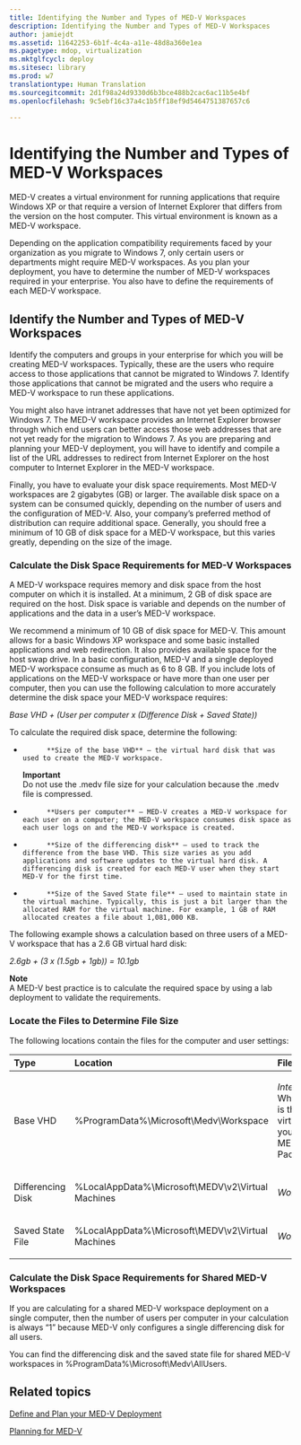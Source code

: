 ```yaml
---
title: Identifying the Number and Types of MED-V Workspaces
description: Identifying the Number and Types of MED-V Workspaces
author: jamiejdt
ms.assetid: 11642253-6b1f-4c4a-a11e-48d8a360e1ea
ms.pagetype: mdop, virtualization
ms.mktglfcycl: deploy
ms.sitesec: library
ms.prod: w7
translationtype: Human Translation
ms.sourcegitcommit: 2d1f98a24d9330d6b3bce488b2cac6ac11b5e4bf
ms.openlocfilehash: 9c5ebf16c37a4c1b5ff18ef9d5464751387657c6

---
```



# Identifying the Number and Types of MED-V Workspaces


MED-V creates a virtual environment for running applications that require Windows XP or that require a version of Internet Explorer that differs from the version on the host computer. This virtual environment is known as a MED-V workspace.

Depending on the application compatibility requirements faced by your organization as you migrate to Windows 7, only certain users or departments might require MED-V workspaces. As you plan your deployment, you have to determine the number of MED-V workspaces required in your enterprise. You also have to define the requirements of each MED-V workspace.

## Identify the Number and Types of MED-V Workspaces


Identify the computers and groups in your enterprise for which you will be creating MED-V workspaces. Typically, these are the users who require access to those applications that cannot be migrated to Windows 7. Identify those applications that cannot be migrated and the users who require a MED-V workspace to run these applications.

You might also have intranet addresses that have not yet been optimized for Windows 7. The MED-V workspace provides an Internet Explorer browser through which end users can better access those web addresses that are not yet ready for the migration to Windows 7. As you are preparing and planning your MED-V deployment, you will have to identify and compile a list of the URL addresses to redirect from Internet Explorer on the host computer to Internet Explorer in the MED-V workspace.

Finally, you have to evaluate your disk space requirements. Most MED-V workspaces are 2 gigabytes (GB) or larger. The available disk space on a system can be consumed quickly, depending on the number of users and the configuration of MED-V. Also, your company’s preferred method of distribution can require additional space. Generally, you should free a minimum of 10 GB of disk space for a MED-V workspace, but this varies greatly, depending on the size of the image.

### Calculate the Disk Space Requirements for MED-V Workspaces

A MED-V workspace requires memory and disk space from the host computer on which it is installed. At a minimum, 2 GB of disk space are required on the host. Disk space is variable and depends on the number of applications and the data in a user’s MED-V workspace.

We recommend a minimum of 10 GB of disk space for MED-V. This amount allows for a basic Windows XP workspace and some basic installed applications and web redirection. It also provides available space for the host swap drive. In a basic configuration, MED-V and a single deployed MED-V workspace consume as much as 6 to 8 GB. If you include lots of applications on the MED-V workspace or have more than one user per computer, then you can use the following calculation to more accurately determine the disk space your MED-V workspace requires:

*Base VHD + (User per computer x (Difference Disk + Saved State))*

To calculate the required disk space, determine the following:

-   
            **Size of the base VHD** – the virtual hard disk that was used to create the MED-V workspace.

    **Important**  
    Do not use the .medv file size for your calculation because the .medv file is compressed.

     

-   
            **Users per computer** – MED-V creates a MED-V workspace for each user on a computer; the MED-V workspace consumes disk space as each user logs on and the MED-V workspace is created.

-   
            **Size of the differencing disk** – used to track the difference from the base VHD. This size varies as you add applications and software updates to the virtual hard disk. A differencing disk is created for each MED-V user when they start MED-V for the first time.

-   
            **Size of the Saved State file** – used to maintain state in the virtual machine. Typically, this is just a bit larger than the allocated RAM for the virtual machine. For example, 1 GB of RAM allocated creates a file about 1,081,000 KB.

The following example shows a calculation based on three users of a MED-V workspace that has a 2.6 GB virtual hard disk:

*2.6gb + (3 x (1.5gb + 1gb)) = 10.1gb*

**Note**  
A MED-V best practice is to calculate the required space by using a lab deployment to validate the requirements.

 

### Locate the Files to Determine File Size

The following locations contain the files for the computer and user settings:

<table>
<colgroup>
<col width="33%" />
<col width="33%" />
<col width="33%" />
</colgroup>
<thead>
<tr class="header">
<th align="left">Type</th>
<th align="left">Location</th>
<th align="left">Files</th>
</tr>
</thead>
<tbody>
<tr class="odd">
<td align="left"><p>Base VHD</p></td>
<td align="left"><p>%ProgramData%\Microsoft\Medv\Workspace</p></td>
<td align="left"><p><em>InternalName</em>.vhd - Where <em>InternalName</em> is the name of the virtual hard disk that you selected in the MED-V Workspace Packager.</p></td>
</tr>
<tr class="even">
<td align="left"><p>Differencing Disk</p></td>
<td align="left"><p>%LocalAppData%\Microsoft\MEDV\v2\Virtual Machines</p></td>
<td align="left"><p><em>WorkspaceName</em>.vhd</p></td>
</tr>
<tr class="odd">
<td align="left"><p>Saved State File</p></td>
<td align="left"><p>%LocalAppData%\Microsoft\MEDV\v2\Virtual Machines</p></td>
<td align="left"><p><em>WorkspaceName</em>.vsv</p></td>
</tr>
</tbody>
</table>

 

### Calculate the Disk Space Requirements for Shared MED-V Workspaces

If you are calculating for a shared MED-V workspace deployment on a single computer, then the number of users per computer in your calculation is always “1” because MED-V only configures a single differencing disk for all users.

You can find the differencing disk and the saved state file for shared MED-V workspaces in %ProgramData%\\Microsoft\\Medv\\AllUsers.

## Related topics


[Define and Plan your MED-V Deployment](define-and-plan-your-med-v-deployment.md)

[Planning for MED-V](planning-for-med-v.md)

 

 








<!--HONumber=Jun16_HO4-->


